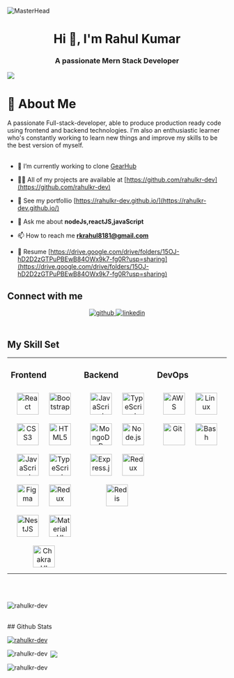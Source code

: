 ![MasterHead](https://camo.githubusercontent.com/ba9f3bd30647e352a3f5e1e45eb45c6ec7bad6155cd16aaedf4a426738da0ca5/68747470733a2f2f696e646f616e616c79746963612e636f6d2f7374617469632f696d616765732f62616e6e6572722e676966)

<h1 align="center">Hi 👋, I'm Rahul Kumar</h1>
<h3 align="center">A passionate Mern Stack Developer</h3>



<!-- <img src="https://user-images.githubusercontent.com/103633895/199169126-abefac15-252d-462c-a9f2-b3a8a2107e1c.gif" /> -->
<img align="center" src="https://user-images.githubusercontent.com/103633895/199169557-09510a17-823c-4444-af1c-ea298421dc28.gif" />

# 💫 About Me

A passionate Full-stack-developer, able to produce production ready code using frontend and backend technologies. I'm also an enthusiastic learner who's constantly working to learn new things and improve my skills to be the best version of myself.
<br><br>


- 🔭 I’m currently working to clone [GearHub](https://github.com/rahulkr-dev/GearHub-e-commerce)

- 👨‍💻 All of my projects are available at [https://github.com/rahulkr-dev](https://github.com/rahulkr-dev)

- 📝 See my portfollio [https://rahulkr-dev.github.io/](https://rahulkr-dev.github.io/)

- 💬 Ask me about **nodeJs,reactJS,javaScript**

- 📫 How to reach me **rkrahul8181@gmail.com**

- 📄 Resume [https://drive.google.com/drive/folders/15OJ-hD2D2zGTPuPBEwB84OWx9k7-fg0R?usp=sharing](https://drive.google.com/drive/folders/15OJ-hD2D2zGTPuPBEwB84OWx9k7-fg0R?usp=sharing)


## Connect with me  
<div align="center">
<a href="https://github.com/https://github.com/rahulkr-dev" target="_blank">
<img src=https://img.shields.io/badge/github-%2324292e.svg?&style=for-the-badge&logo=github&logoColor=white alt=github style="margin-bottom: 5px;" />
</a>
<a href="https://linkedin.com/in/https://www.linkedin.com/in/rahul-kumar-850b39232/" target="_blank">
<img src=https://img.shields.io/badge/linkedin-%231E77B5.svg?&style=for-the-badge&logo=linkedin&logoColor=white alt=linkedin style="margin-bottom: 5px;" />
</a>  
</div>  
  
<br/>  

## My Skill Set  
<table><tr><td valign="top" width="33%">



### Frontend  
<div align="center">  
<a href="https://reactjs.org/" target="_blank"><img style="margin: 10px" src="https://profilinator.rishav.dev/skills-assets/react-original-wordmark.svg" alt="React" height="50" /></a>  
<a href="https://getbootstrap.com/docs/3.4/javascript/" target="_blank"><img style="margin: 10px" src="https://profilinator.rishav.dev/skills-assets/bootstrap-plain.svg" alt="Bootstrap" height="50" /></a>  
<a href="https://www.w3schools.com/css/" target="_blank"><img style="margin: 10px" src="https://profilinator.rishav.dev/skills-assets/css3-original-wordmark.svg" alt="CSS3" height="50" /></a>  
<a href="https://en.wikipedia.org/wiki/HTML5" target="_blank"><img style="margin: 10px" src="https://profilinator.rishav.dev/skills-assets/html5-original-wordmark.svg" alt="HTML5" height="50" /></a>  
<a href="https://www.javascript.com/" target="_blank"><img style="margin: 10px" src="https://profilinator.rishav.dev/skills-assets/javascript-original.svg" alt="JavaScript" height="50" /></a>  
<a href="https://www.typescriptlang.org/" target="_blank"><img style="margin: 10px" src="https://profilinator.rishav.dev/skills-assets/typescript-original.svg" alt="TypeScript" height="50" /></a>  
<a href="https://www.figma.com/" target="_blank"><img style="margin: 10px" src="https://profilinator.rishav.dev/skills-assets/figma-icon.svg" alt="Figma" height="50" /></a>  
<a href="https://redux.js.org/" target="_blank"><img style="margin: 10px" src="https://profilinator.rishav.dev/skills-assets/redux-original.svg" alt="Redux" height="50" /></a>  
<a href="https://nestjs.com/" target="_blank"><img style="margin: 10px" src="https://profilinator.rishav.dev/skills-assets/nestjs.svg" alt="NestJS" height="50" /></a>  
<a href="https://mui.com/" target="_blank"><img style="margin: 10px" src="https://profilinator.rishav.dev/skills-assets/mui.png" alt="Material UI" height="50" /></a>  
<a href="https://chakra-ui.com/" target="_blank"><img style="margin: 10px" src="https://profilinator.rishav.dev/skills-assets/chakraui.png" alt="Chakra UI" height="50" /></a>  
</div>

</td><td valign="top" width="33%">



### Backend  
<div align="center">  
<a href="https://www.javascript.com/" target="_blank"><img style="margin: 10px" src="https://profilinator.rishav.dev/skills-assets/javascript-original.svg" alt="JavaScript" height="50" /></a>  
<a href="https://www.typescriptlang.org/" target="_blank"><img style="margin: 10px" src="https://profilinator.rishav.dev/skills-assets/typescript-original.svg" alt="TypeScript" height="50" /></a>  
<a href="https://www.mongodb.com/" target="_blank"><img style="margin: 10px" src="https://profilinator.rishav.dev/skills-assets/mongodb-original-wordmark.svg" alt="MongoDB" height="50" /></a>  
<a href="https://nodejs.org/" target="_blank"><img style="margin: 10px" src="https://profilinator.rishav.dev/skills-assets/nodejs-original-wordmark.svg" alt="Node.js" height="50" /></a>  
<a href="https://expressjs.com/" target="_blank"><img style="margin: 10px" src="https://profilinator.rishav.dev/skills-assets/express-original-wordmark.svg" alt="Express.js" height="50" /></a>  
<a href="https://redux.js.org/" target="_blank"><img style="margin: 10px" src="https://profilinator.rishav.dev/skills-assets/redux-original.svg" alt="Redux" height="50" /></a>  
<a href="https://redis.io/" target="_blank"><img style="margin: 10px" src="https://profilinator.rishav.dev/skills-assets/redis-original-wordmark.svg" alt="Redis" height="50" /></a>  
</div>

</td><td valign="top" width="33%">



### DevOps  
<div align="center">  
<a href="https://aws.amazon.com/" target="_blank"><img style="margin: 10px" src="https://profilinator.rishav.dev/skills-assets/amazonwebservices-original-wordmark.svg" alt="AWS" height="50" /></a>  
<a href="https://www.linux.org/" target="_blank"><img style="margin: 10px" src="https://profilinator.rishav.dev/skills-assets/linux-original.svg" alt="Linux" height="50" /></a>  
<a href="https://github.com/" target="_blank"><img style="margin: 10px" src="https://profilinator.rishav.dev/skills-assets/git-scm-icon.svg" alt="Git" height="50" /></a>  
<a href="https://www.gnu.org/software/bash/" target="_blank"><img style="margin: 10px" src="https://profilinator.rishav.dev/skills-assets/gnu_bash-icon.svg" alt="Bash" height="50" /></a>  
</div>

</td></tr></table>  

<br/>  



  

<br/>  

<p align="left"> <img src="https://komarev.com/ghpvc/?username=rahulkr-dev&label=Profile%20views&color=0e75b6&style=flat" alt="rahulkr-dev" /> </p>
<br/>
## Github Stats   

<p align="left"> <a href="https://github.com/ryo-ma/github-profile-trophy"><img src="https://github-profile-trophy.vercel.app/?username=rahulkr-dev" alt="rahulkr-dev" /></a> </p>

<p><img align="left" src="https://github-readme-stats.vercel.app/api/top-langs?username=rahulkr-dev&show_icons=truecount_private=true&locale=en&layout=compact" alt="rahulkr-dev" /></p>

<p>&nbsp;<img src="https://github-readme-stats.vercel.app/api?username=rahulkr-dev&show_icons=true&count_private=true&hide_border=true" align="center" /></p>

<p><img align="center" src="https://github-readme-streak-stats.herokuapp.com/?user=rahulkr-dev&" alt="rahulkr-dev" /></p>
